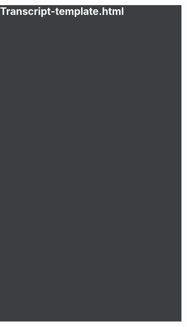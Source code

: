 # Transcript-template.html


<title>
    LOG | Unixserv.eu
</title>
<link rel="shortcut icon" type="image/png" href="https://unixserv.eu/assets/style/img/logo/logo.png">
<div class="right">
    <ul id="nav-right">
        <li>
            <a href="https://Unixserv.eu" target="_blank">Home</a>
        </li>
        |
        <li>
            <a href="https://Unixserv.eu/support"_blank">Support</a>
        </li>
    </ul>
</div>
  <link href="https://fonts.googleapis.com/css2?family=Baloo+Bhai+2:wght@600&display=swap" rel="stylesheet">
  <style>
      @font-face {
          font-family: Whitney;
          src: url('https://discordapp.com/assets/6c6374bad0b0b6d204d8d6dc4a18d820.woff');
          font-weight: 300;
      }
  
      @font-face {
          font-family: Whitney;
          src: url('https://discordapp.com/assets/e8acd7d9bf6207f99350ca9f9e23b168.woff');
          font-weight: 400;
      }
  
      @font-face {
          font-family: Whitney;
          src: url('https://discordapp.com/assets/3bdef1251a424500c1b3a78dea9b7e57.woff');
          font-weight: 500;
      }
  
      @font-face {
          font-family: Whitney;
          src: url('https://discordapp.com/assets/be0060dafb7a0e31d2a1ca17c0708636.woff');
          font-weight: 600;
      }
  
      @font-face {
          font-family: Whitney;
          src: url('https://discordapp.com/assets/8e12fb4f14d9c4592eb8ec9f22337b04.woff');
          font-weight: 700;
      }
  
      body {
          background-color: #3d3e41;
          color: rgb(255, 255, 255);
          font-family: "Baloo Bhai 2";
          font-size: 16px;
          margin: 0;
          padding: 0;
          height: 1000px;
      }
  
    .right{
        display: inline-block;
        position: absolute;
        left: 1160px;
        top: -15px;
        position: fixed;
    }

    .right a{
         text-decoration: none;
         color: #ff8800;
     }
  
     #nav-right{
        display: inline-block;
     }

     #nav-right li{
        display: inline-block;
        margin-bottom: -7px;
     }

     #nav-right li a:hover{
        color: blue;
     }

      .message-container {
          display: flex;
          flex-direction: column;
          padding-left: 15px;
      }
  
      .parent-container {
          padding-top: 20px;
          padding-bottom: 20px;
          padding-left: 100px;
          display: flex;
      }
  
      .avatar {
          border-radius: 50%;
          height: 50px;
          width: 50px;
      }
  
      .info__guild-name {
          margin-top: 12px;
          font-size: 1.4em;
      }
  
      .info {
          display: flex;
          max-width: 100%;
          margin: 0 5px 10px;
      }
  
      .info__channel-name {
          margin-top: -6px;
          font-size: 1.2em;
      }
  
      .info__guild-icon {
          margin-left: 7px;
          margin-top: 10px;
          max-width: 88px;
          max-height: 88px;
          border-radius: 100%;
      }
  
      .info__metadata {
          flex: 1;
          margin-left: 10px;
      }
  
      .info__guild-icon-container {
          flex: 0;
      }

      /* Extra */
      ::-webkit-scrollbar-button{
      color: #ff8800;
      background-color: royalblue;
      }
      ::selection {
      background-color: transparent;
      /* color: rgba(33,75,97,255); */
      color: black;
      }
      ::-webkit-scrollbar {
          width: 10px;
          /* background-color: rgb(211, 211, 211); */
          background-color: #9e9e9e;
      }
      ::-webkit-scrollbar-thumb {
          /* -webkit-box-shadow: inset 0 0 6px rgb(0 0 0 / 30%); */
          background-color: #ff8800;
          border-radius: 10px;
      }
      /* Buttons */
      ::-webkit-scrollbar-button:single-button {
          background-color: #bbbbbb;
          display: block;
          border-style: solid;
          height: 13px;
          width: 16px;
      }
      /* Up */
      ::-webkit-scrollbar-button:single-button:vertical:decrement {
          border-width: 0 8px 8px 8px;
          border-color: transparent transparent #555555 transparent;
      }
      
      ::-webkit-scrollbar-button:single-button:vertical:decrement:hover {
          border-color: transparent transparent #808080 transparent;
      }
      /* Down */
      ::-webkit-scrollbar-button:single-button:vertical:increment {
          border-width: 8px 8px 0 8px;
          border-color: #555555 transparent transparent transparent;
      }
      
      ::-webkit-scrollbar-button:vertical:single-button:increment:hover {
          border-color: #808080 transparent transparent transparent;
      }
      hr { background: rgb(255, 255, 255); height: 1px; border: none }
  </style>
